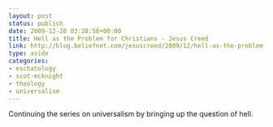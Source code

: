 ```yaml
---
layout: post
status: publish
date: 2009-12-28 03:28:58+00:00
title: Hell as the Problem for Christians - Jesus Creed
link: http://blog.beliefnet.com/jesuscreed/2009/12/hell-as-the-problem-for-christ.html
type: aside
categories:
- eschatology
- scot-mcknight
- theology
- universalism
---
```


Continuing the series on universalism by bringing up the question of hell.
